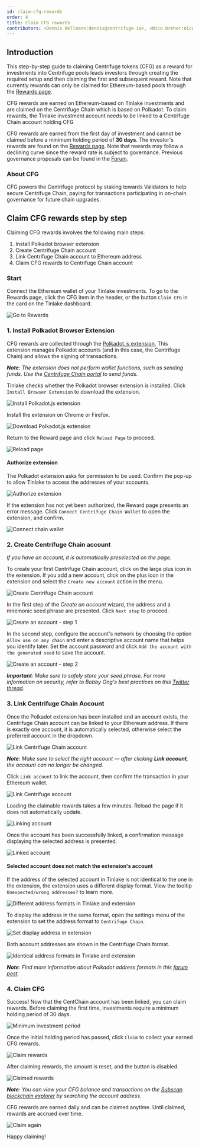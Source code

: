 ```yaml
---
id: claim-cfg-rewards
order: 4
title: Claim CFG rewards
contributors: <Dennis Wellmann:dennis@centrifuge.io>, <Nico Dreher:nico@centrifuge.io>
---
```

## Introduction
This step-by-step guide to claiming Centrifuge tokens (CFG) as a reward for investments into Centrifuge pools leads investors through creating the required setup and then claiming the first and subsequent reward. Note that currently rewards can only be claimed for Ethereum-based pools through the [Rewards page](https://tinlake.centrifuge.io/rewards).

CFG rewards are earned on Ethereum-based on Tinlake investments and are claimed on the Centrifuge Chain which is based on Polkadot. To claim rewards, the Tinlake investment account needs to be linked to a Centrifuge Chain account holding CFG

CFG rewards are earned from the first day of investment and cannot be claimed before a minimum holding period of **30 days**. The investor's rewards are found on the [Rewards page](https://tinlake.centrifuge.io/rewards). Note that rewards may follow a declining curve since the reward rate is subject to governance. Previous governance proposals can be found in the [Forum](https://gov.centrifuge.io/c/governance/35).

### About CFG
CFG powers the Centrifuge protocol by staking towards Validators to help secure Centrifuge Chain, paying for transactions participating in on-chain governance for future chain upgrades.

## Claim CFG rewards step by step
Claiming CFG rewards involves the following main steps:
1. Install Polkadot browser extension
2. Create Centrifuge Chain account
3. Link Centrifuge Chain account to Ethereum address
4. Claim CFG rewards to Centrifuge Chain account

### Start
Connect the Ethereum wallet of your Tinlake investments. To go to the Rewards page, click the CFG item in the header, or the button `Claim CFG` in the card on the Tinlake dashboard.

![Go to Rewards](images/go_to_rewards.png)

### 1. Install Polkadot Browser Extension
CFG rewards are collected through the [Polkadot.js extension](https://polkadot.js.org/extension/). This extension manages Polkadot accounts (and in this case, the Centrifuge Chain) and allows the signing of transactions.

***Note**: The extension does not perform wallet functions, such as sending funds. Use the [Centrifuge Chain portal](https://polkadot.js.org/apps/?rpc=wss%3A%2F%2Ffullnode.centrifuge.io#/accounts) to send funds.*

Tinlake checks whether the Polkadot browser extension is installed. Click `Install Browser Extension` to download the extension.

![Install Polkadot.js extension](images/install_browser_extension.png)

Install the extension on Chrome or Firefox.

![Download Polkadot.js extension](images/download_extension.png)

Return to the Reward page and click `Reload Page` to proceed.

![Reload page](images/reload_page.png)

#### Authorize extension
The Polkadot extension asks for permission to be used. Confirm the pop-up to allow Tinlake to access the addresses of your accounts.

![Authorize extension](images/authorize_extension.png)

If the extension has not yet been authorized, the Reward page presents an error message. Click `Connect Centrifuge Chain Wallet` to open the extension, and confirm. 

![Connect chain wallet](images/connect_centrifuge_chain_wallet.png)

### 2. Create Centrifuge Chain account
*If you have an account, it is automatically preselected on the page.*

To create your first Centrifuge Chain account, click on the large plus icon in the extension. If you add a new account, click on the plus icon in the extension and select the `Create new account` action in the menu.

![Create Centrifuge Chain account](images/add_account.png)

In the first step of the *Create an account* wizard, the address and a mnemonic seed phrase are presented. Click `Next step` to proceed.

![Create an account - step 1](images/create_an_account_1.png)

In the second step, configure the account's network by choosing the option `Allow use on any chain` and enter a descriptive account name that helps you identify later. Set the account password and click `Add the account with the generated seed` to save the account.

![Create an account - step 2](images/create_an_account_2.png)

***Important**: Make sure to safely store your seed phrase. For more information on security, refer to Bobby Ong's best practices on this [Twitter thread](https://twitter.com/bobbyong/status/1403881080902471680?s=21).*

### 3. Link Centrifuge Chain Account
Once the Polkadot extension has been installed and an account exists, the Centrifuge Chain account can be linked to your Ethereum address. If there is exactly one account, it is automatically selected, otherwise select the preferred account in the dropdown.

![Link Centrifuge Chain account](images/link_account.png)

***Note**: Make sure to select the right account — after clicking **Link account**, the account can no longer be changed.*

Click `Link account` to link the account, then confirm the transaction in your Ethereum wallet.

![Link Centrifuge account](images/link_account.png)

Loading the claimable rewards takes a few minutes. Reload the page if it does not automatically update.

![Linking account](images/linking_account.png)

Once the account has been successfully linked, a confirmation message displaying the selected address is presented.

![Linked account](images/account_linked.png)

#### Selected account does not match the extension's account
If the address of the selected account in Tinlake is not identical to the one in the extension, the extension uses a different display format. View the tooltip `Unexpected/wrong addresses?` to learn more. 

![Different address formats in Tinlake and extension](images/different_address_formats.png)

To display the address in the same format, open the settings menu of the extension to set the address format to `Centrifuge Chain`.

![Set display address in extension](images/set_display_address_format.png)

Both account addresses are shown in the Centrifuge Chain format.

![Identical address formats in Tinlake and extension](images/identical_address_format.png)

***Note**: Find more information about Polkadot address formats in this [forum post](https://gov.centrifuge.io/t/accounts-and-wallet-addresses-in-polkadot-js/3341).*

### 4. Claim CFG
Success! Now that the CentChain account has been linked, you can claim rewards. Before claiming the first time, investments require a minimum holding period of 30 days.

![Minimum investment period](images/minimum_holding_period.png)

Once the initial holding period has passed, click `Claim` to collect your earned CFG rewards. 

![Claim rewards](images/claim_rewards.png)

After claiming rewards, the amount is reset, and the button is disabled. 

![Claimed rewards](images/rewards_claimed.png)

***Note**: You can view your CFG balance and transactions on the [Subscan blockchain explorer](https://centrifuge.subscan.io/) by searching the account address.*

CFG rewards are earned daily and can be claimed anytime. Until claimed, rewards are accrued over time. 

![Claim again](images/claim_again.png)

Happy claiming!

